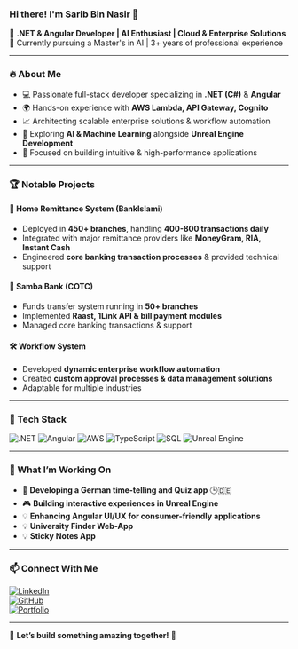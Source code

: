 ### Hi there! I'm Sarib Bin Nasir 👋

🚀 **.NET & Angular Developer | AI Enthusiast | Cloud & Enterprise Solutions**  
📍 Currently pursuing a Master's in AI | 3+ years of professional experience  

---

### 🔥 About Me
- 💻 Passionate full-stack developer specializing in **.NET (C#)** & **Angular**
- 🌍 Hands-on experience with **AWS Lambda, API Gateway, Cognito**
- 📈 Architecting scalable enterprise solutions & workflow automation
- 🤖 Exploring **AI & Machine Learning** alongside **Unreal Engine Development**
- 🎯 Focused on building intuitive & high-performance applications

---

### 🏆 Notable Projects
#### **🏦 Home Remittance System (BankIslami)**
- Deployed in **450+ branches**, handling **400-800 transactions daily**
- Integrated with major remittance providers like **MoneyGram, RIA, Instant Cash**
- Engineered **core banking transaction processes** & provided technical support

#### **💸 Samba Bank (COTC)**
- Funds transfer system running in **50+ branches**
- Implemented **Raast, 1Link API & bill payment modules**
- Managed core banking transactions & support

#### **🛠️ Workflow System**
- Developed **dynamic enterprise workflow automation**
- Created **custom approval processes & data management solutions**
- Adaptable for multiple industries

---

### 🚀 Tech Stack
![.NET](https://img.shields.io/badge/.NET-5C2D91?style=flat-square&logo=dotnet&logoColor=white) ![Angular](https://img.shields.io/badge/Angular-DD0031?style=flat-square&logo=angular&logoColor=white) ![AWS](https://img.shields.io/badge/AWS-232F3E?style=flat-square&logo=amazonaws&logoColor=white) ![TypeScript](https://img.shields.io/badge/TypeScript-007ACC?style=flat-square&logo=typescript&logoColor=white) ![SQL](https://img.shields.io/badge/SQL-CC2927?style=flat-square&logo=microsoftsqlserver&logoColor=white) ![Unreal Engine](https://img.shields.io/badge/Unreal%20Engine-313131?style=flat-square&logo=unrealengine&logoColor=white)

---

### 🌟 What I’m Working On
- 📱 **Developing a German time-telling and Quiz app** 🕒🇩🇪
- 🎮 **Building interactive experiences in Unreal Engine**
- 💡 **Enhancing Angular UI/UX for consumer-friendly applications**
- 💡 **University Finder Web-App**
- 💡 **Sticky Notes App**
---

### 📫 Connect With Me
[![LinkedIn](https://img.shields.io/badge/LinkedIn-0077B5?style=flat-square&logo=linkedin&logoColor=white)](https://linkedin.com/in/your-profile)  
[![GitHub](https://img.shields.io/badge/GitHub-100000?style=flat-square&logo=github&logoColor=white)](https://github.com/your-github)  
[![Portfolio](https://img.shields.io/badge/Portfolio-000000?style=flat-square&logo=vercel&logoColor=white)](https://yourportfolio.com)

---

📌 **Let’s build something amazing together!** 🚀
